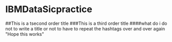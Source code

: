 # IBMDataSicpractice
##This is a tsecond order title
###This is a third order title
####what do i do not to write a title or not to have to repeat the hashtags over and over again
"Hope this works"
